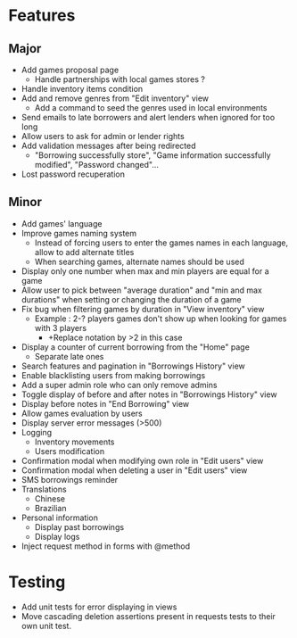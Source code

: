 # Features
## Major
* Add games proposal page
    * Handle partnerships with local games stores ?
* Handle inventory items condition
* Add and remove genres from "Edit inventory" view
    * Add a command to seed the genres used in local environments
* Send emails to late borrowers and alert lenders when ignored for too long
* Allow users to ask for admin or lender rights
* Add validation messages after being redirected
    * "Borrowing successfully store", "Game information successfully modified", "Password changed"...
* Lost password recuperation
## Minor
* Add games' language
* Improve games naming system
    * Instead of forcing users to enter the games names in each language, allow to add alternate titles
    * When searching games, alternate names should be used
* Display only one number when max and min players are equal for a game
* Allow user to pick between "average duration" and "min and max durations" when setting or changing the duration of a game
* Fix bug when filtering games by duration in "View inventory" view
    * Example : 2-? players games don't show up when looking for games with 3 players
        * +Replace notation by >2 in this case
* Display a counter of current borrowing from the "Home" page
    * Separate late ones
* Search features and pagination in "Borrowings History" view
* Enable blacklisting users from making borrowings
* Add a super admin role who can only remove admins
* Toggle display of before and after notes in "Borrowings History" view
* Display before notes in "End Borrowing" view
* Allow games evaluation by users
* Display server error messages (>500)
* Logging
    * Inventory movements
    * Users modification
* Confirmation modal when modifying own role in "Edit users" view
* Confirmation modal when deleting a user in "Edit users" view
* SMS borrowings reminder
* Translations
    * Chinese
    * Brazilian
* Personal information
    * Display past borrowings
    * Display logs
* Inject request method in forms with @method
# Testing
* Add unit tests for error displaying in views
* Move cascading deletion assertions present in requests tests to their own unit test.
